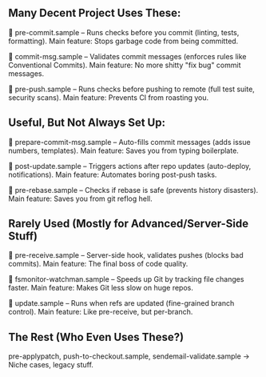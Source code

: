 ## Many Decent Project Uses These:

🐚 pre-commit.sample – Runs checks before you commit (linting, tests, formatting).
Main feature: Stops garbage code from being committed.

🐚 commit-msg.sample – Validates commit messages (enforces rules like Conventional Commits).
Main feature: No more shitty "fix bug" commit messages.

🐚 pre-push.sample – Runs checks before pushing to remote (full test suite, security scans).
Main feature: Prevents CI from roasting you.

## Useful, But Not Always Set Up:

🐚 prepare-commit-msg.sample – Auto-fills commit messages (adds issue numbers, templates).
Main feature: Saves you from typing boilerplate.

🐚 post-update.sample – Triggers actions after repo updates (auto-deploy, notifications).
Main feature: Automates boring post-push tasks.

🐚 pre-rebase.sample – Checks if rebase is safe (prevents history disasters).
Main feature: Saves you from git reflog hell.

## Rarely Used (Mostly for Advanced/Server-Side Stuff)
🐚 pre-receive.sample – Server-side hook, validates pushes (blocks bad commits).
Main feature: The final boss of code quality.

🐚 fsmonitor-watchman.sample – Speeds up Git by tracking file changes faster.
Main feature: Makes Git less slow on huge repos.

🐚 update.sample – Runs when refs are updated (fine-grained branch control).
Main feature: Like pre-receive, but per-branch.

## The Rest (Who Even Uses These?)
pre-applypatch, push-to-checkout.sample, sendemail-validate.sample → Niche cases, legacy stuff.
